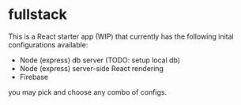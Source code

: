 # fullstack
This is a React starter app (WIP) that currently has the following inital configurations available:

- Node (express) db server (TODO: setup local db)
- Node (express) server-side React rendering
- Firebase

you may pick and choose any combo of configs.
